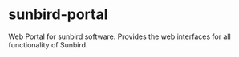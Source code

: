 # sunbird-portal
Web Portal for sunbird software. Provides the web interfaces for all functionality of Sunbird.
